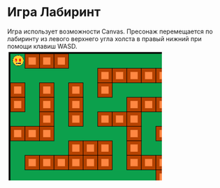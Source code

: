 # Игра Лабиринт

Игра использует возможности Canvas. Пресонаж перемещается по лабиринту из левого верхнего угла холста в правый нижний при помощи клавиш WASD.
<br/>
<img src="img.png" />